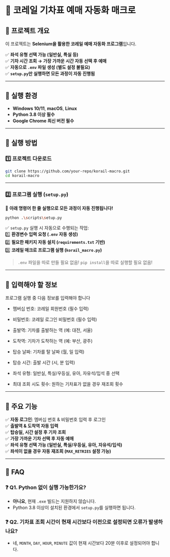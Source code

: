 # 🚆 코레일 기차표 예매 자동화 매크로

## 📌 프로젝트 개요
이 프로젝트는 **Selenium을 활용한 코레일 예매 자동화 프로그램**입니다.

✅ **좌석 유형 선택 가능 (일반실, 특실 등)**\
✅ **기차 시간 조회 → 가장 가까운 시간 자동 선택 후 예매**\
✅ **자동으로 `.env` 파일 생성 (별도 설정 불필요)**\
✅ **`setup.py`만 실행하면 모든 과정이 자동 진행됨**

---

## 📌 실행 환경
- **Windows 10/11**, **macOS**, **Linux**
- **Python 3.8 이상 필수**
- **Google Chrome 최신 버전 필수**

---

## 📌 실행 방법
### 1️⃣ 프로젝트 다운로드
```bash
git clone https://github.com/your-repo/korail-macro.git
cd korail-macro
```

---

### 2️⃣ 프로그램 실행 (`setup.py`)
📌 **아래 명령어 한 줄 실행으로 모든 과정이 자동 진행됩니다!**
```bash
python .\scripts\setup.py
```
✅ `setup.py` 실행 시 자동으로 수행되는 작업:\
1️⃣ **환경변수 입력 요청 (`.env` 자동 생성)**\
2️⃣ **필요한 패키지 자동 설치 (`requirements.txt` 기반)**\
3️⃣ **코레일 매크로 프로그램 실행 (`korail_macro.py`)**

> `.env` 파일을 따로 만들 필요 없음!
> `pip install`을 따로 실행할 필요 없음!

---

## 📌 입력해야 할 정보

프로그램 실행 중 다음 정보를 입력해야 합니다

- 멤버십 번호: 코레일 회원번호 (필수 입력)

- 비밀번호: 코레일 로그인 비밀번호 (필수 입력)

- 출발역: 기차를 출발하는 역 (예: 대전, 서울)

- 도착역: 기차가 도착하는 역 (예: 부산, 광주)

- 탑승 날짜: 기차를 탈 날짜 (월, 일 입력)

- 탑승 시간: 출발 시간 (시, 분 입력)

- 좌석 유형: 일반실, 특실/우등실, 유아, 자유석/입석 중 선택

- 최대 조회 시도 횟수: 원하는 기차표가 없을 경우 재조회 횟수

---


## 📌 주요 기능
✅ **자동 로그인**: 멤버십 번호 & 비밀번호 입력 후 로그인  
✅ **출발역 & 도착역 자동 입력**  
✅ **탑승일, 시간 설정 후 기차 조회**  
✅ **가장 가까운 기차 선택 후 자동 예매**  
✅ **좌석 유형 선택 가능 (일반실, 특실/우등실, 유아, 자유석/입석)**  
✅ **좌석이 없을 경우 자동 재조회 (`MAX_RETRIES` 설정 가능)**  

---

## 📌 FAQ
### ❓ Q1. Python 없이 실행 가능한가요?
- **아니요**, 현재 `.exe` 빌드는 지원하지 않습니다.
- Python 3.8 이상이 설치된 환경에서 `setup.py`를 실행하면 됩니다.

### ❓ Q2. 기차표 조회 시간이 현재 시간보다 이전으로 설정되면 오류가 발생하나요?
- 네, `MONTH`, `DAY`, `HOUR`, `MINUTE` 값이 현재 시간보다 20분 이후로 설정되어야 합니다.

